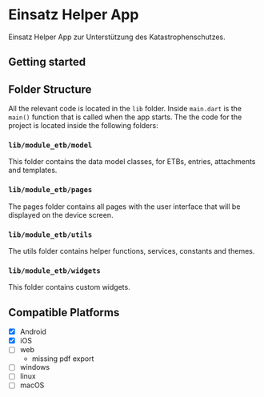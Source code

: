 # Einsatz Helper App
Einsatz Helper App zur Unterstützung des Katastrophenschutzes.


## Getting started



## Folder Structure
All the relevant code is located in the `lib` folder. Inside `main.dart` is the `main()` function that is called when the app starts.
The the code for the project is located inside the following folders:

### `lib/module_etb/model`
This folder contains the data model classes, for ETBs, entries, attachments and templates.


### `lib/module_etb/pages`
The pages folder contains all pages with the user interface that will be displayed on the device screen.

### `lib/module_etb/utils`
The utils folder contains helper functions, services, constants and themes.

### `lib/module_etb/widgets`
This folder contains custom widgets.


## Compatible Platforms
- [x] Android
- [x] iOS
- [ ] web
    - missing pdf export
- [ ] windows
- [ ] linux
- [ ] macOS